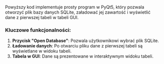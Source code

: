 Powyższy kod implementuje prosty program w PyQt5, który pozwala otworzyć plik bazy danych SQLite, załadować jej zawartość i wyświetlić dane z pierwszej tabeli w tabeli GUI.

### Kluczowe funkcjonalności:
1. **Przycisk "Open Database"**: Pozwala użytkownikowi wybrać plik SQLite.
2. **Ładowanie danych**: Po otwarciu pliku dane z pierwszej tabeli są wyświetlane w widoku tabeli.
3. **Tabela w GUI**: Dane są prezentowane w interaktywnym widoku tabeli.


